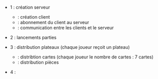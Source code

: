 * 1 : création serveur
  * : création client
  * : abonnement du client au serveur
  * : communication entre les clients et le serveur

* 2 : lancements parties

* 3 : distribution plateaux (chaque joueur reçoit un plateau)
  * : distribtion cartes (chaque joueur le nombre de cartes : 7 cartes)
  * : distribution pièces

* 4 : 
